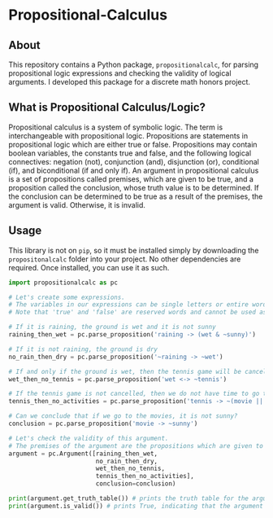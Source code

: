 # Propositional-Calculus

## About
This repository contains a Python package, `propositionalcalc`, for parsing propositional logic expressions and checking the validity of logical arguments. I developed this package for a discrete math honors project.

## What is Propositional Calculus/Logic?
Propositional calculus is a system of symbolic logic. The term is interchangeable with propositional logic.
Propositions are statements in propositional logic which are either true or false.
Propositions may contain boolean variables, the constants true and false, and the following logical connectives: negation (not), conjunction (and), disjunction (or), conditional (if), and biconditional (if and only if). An argument in propositional calculus is a set of propositions called premises, which are given to be true, and a proposition called the conclusion, whose truth value is to be determined. If the conclusion can be determined to be true as a result of the premises, the argument is valid. Otherwise, it is invalid. 

## Usage
This library is not on `pip`, so it must be installed simply by downloading the `propositonalcalc` folder into your project. No other dependencies are required.
Once installed, you can use it as such.

```python
import propositionalcalc as pc

# Let's create some expressions.
# The variables in our expressions can be single letters or entire words like we use below.
# Note that 'true' and 'false' are reserved words and cannot be used as variable names.

# If it is raining, the ground is wet and it is not sunny
raining_then_wet = pc.parse_proposition('raining -> (wet & ~sunny)') 

# If it is not raining, the ground is dry
no_rain_then_dry = pc.parse_proposition('~raining -> ~wet')

# If and only if the ground is wet, then the tennis game will be cancelled
wet_then_no_tennis = pc.parse_proposition('wet <-> ~tennis')

# If the tennis game is not cancelled, then we do not have time to go to the movies or go hiking.
tennis_then_no_activities = pc.parse_proposition('tennis -> ~(movie || hiking)')

# Can we conclude that if we go to the movies, it is not sunny?
conclusion = pc.parse_proposition('movie -> ~sunny')

# Let's check the validity of this argument.
# The premises of the argument are the propositions which are given to be true.
argument = pc.Argument([raining_then_wet, 
                        no_rain_then_dry,
                        wet_then_no_tennis,
                        tennis_then_no_activities], 
                        conclusion=conclusion)

print(argument.get_truth_table()) # prints the truth table for the argument
print(argument.is_valid()) # prints True, indicating that the argument is valid
```
